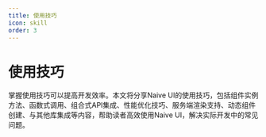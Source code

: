 ```yaml
---
title: 使用技巧
icon: skill
order: 3
---
```


# 使用技巧

掌握使用技巧可以提高开发效率。本文将分享Naive UI的使用技巧，包括组件实例方法、函数式调用、组合式API集成、性能优化技巧、服务端渲染支持、动态组件创建、与其他库集成等内容，帮助读者高效使用Naive UI，解决实际开发中的常见问题。
